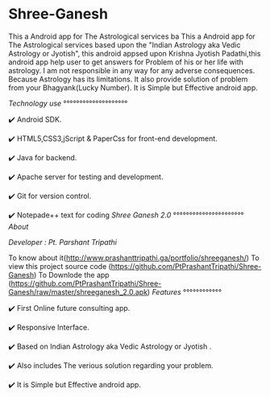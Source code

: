 # Shree-Ganesh
This a Android app for The Astrological services ba
This a Android app for The Astrological services based upon the "Indian Astrology aka Vedic Astrology or Jyotish", this android appsed upon  Krishna Jyotish Padathi,this android app help user to  get answers for Problem of his or her life with astrology.  I am not responsible in any way for any adverse consequences.  Because Astrology has its limitations.  It also provide solution of problem from your Bhagyank(Lucky Number).  It is Simple but Effective android app.

*Technology use*
°°°°°°°°°°°°°°°°°°°°

✔️ Android SDK.

✔️ HTML5,CSS3,jScript & PaperCss for front-end development.

✔️ Java for backend.

✔️ Apache server for testing and development.

✔️ Git for version control.

✔️ Notepade++ text for coding
*Shree Ganesh 2.0*
°°°°°°°°°°°°°°°°°°°°°°
*About*

*Developer : Pt. Parshant Tripathi*

To know about it(http://www.prashanttripathi.ga/portfolio/shreeganesh/)
To view this project source code (https://github.com/PtPrashantTripathi/Shree-Ganesh)
To Downlode the app (https://github.com/PtPrashantTripathi/Shree-Ganesh/raw/master/shreeganesh_2.0.apk)
*Features*
°°°°°°°°°°°°

✔️ First Online future consulting app.

✔️ Responsive Interface.

✔️ Based on Indian Astrology aka Vedic Astrology or Jyotish .

✔️ Also includes The verious solution regarding your problem.

✔️ It is Simple but Effective android app.
